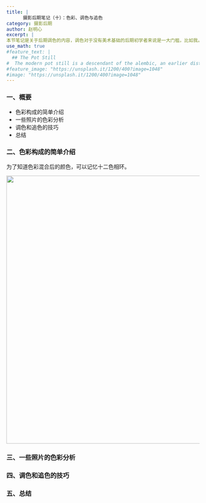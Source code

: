 ```yaml
---
title: |
      摄影后期笔记（十）：色彩、调色与追色
category: 摄影后期
author: 赵明心
excerpt: |
本节笔记是关于后期调色的内容，调色对于没有美术基础的后期初学者来说是一大门槛，比如我。调色的过程中，你要时刻想着如何把片子从当前的色彩调整到大脑中想要的色调上去，这是色彩的减法。之前理解了三原色的混合原理后，可以根据两种颜色的色相大体知道混合后的颜色，这仅仅是色彩的加法。所以，这节会记一些色彩构成的基础知识，然后在这基础之上写一些调色的技巧和PS中常用的调色方法。追色指的是给定一张照片，用其他片子模拟这张照片的色彩风格，这也是调色中常见的问题。
use_math: true
#feature_text: |
  ## The Pot Still
#  The modern pot still is a descendant of the alembic, an earlier distillation device
#feature_image: "https://unsplash.it/1200/400?image=1048"
#image: "https://unsplash.it/1200/400?image=1048"
---
```

### 一、概要

- 色彩构成的简单介绍
- 一些照片的色彩分析
- 调色和追色的技巧
- 总结

### 二、色彩构成的简单介绍
为了知道色彩混合后的颜色，可以记忆十二色相环。

<center>
<img src="http://wx3.sinaimg.cn/large/41f56ddcgy1fpctmdzfc2j21a20i4n0r.jpg" width="700px">
</center>


### 三、一些照片的色彩分析

### 四、调色和追色的技巧

### 五、总结